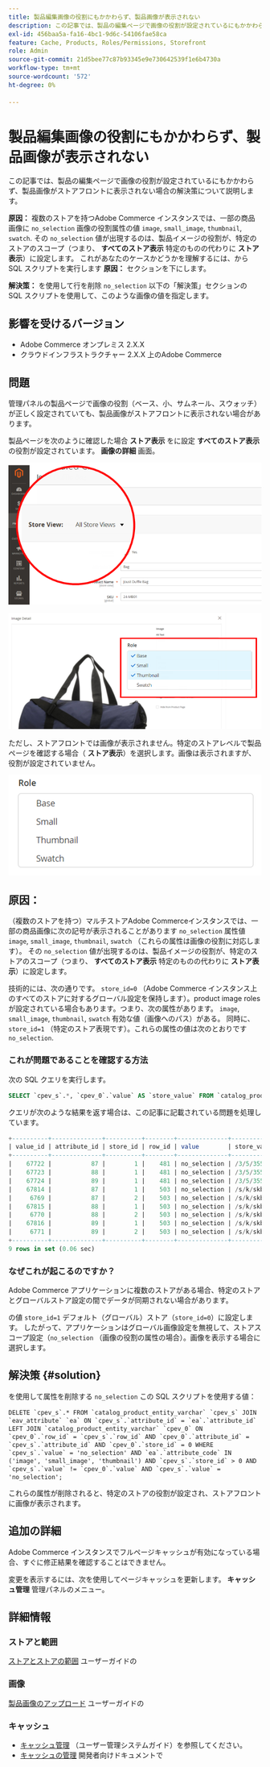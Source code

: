 ```yaml
---
title: 製品編集画像の役割にもかかわらず、製品画像が表示されない
description: この記事では、製品の編集ページで画像の役割が設定されているにもかかわらず、製品画像がストアフロントに表示されない場合の解決策について説明します。
exl-id: 456baa5a-fa16-4bc1-9d6c-54106fae58ca
feature: Cache, Products, Roles/Permissions, Storefront
role: Admin
source-git-commit: 21d5bee77c87b93345e9e730642539f1e6b4730a
workflow-type: tm+mt
source-wordcount: '572'
ht-degree: 0%

---
```


# 製品編集画像の役割にもかかわらず、製品画像が表示されない

この記事では、製品の編集ページで画像の役割が設定されているにもかかわらず、製品画像がストアフロントに表示されない場合の解決策について説明します。

**原因：** 複数のストアを持つAdobe Commerce インスタンスでは、一部の商品画像に `no_selection` 画像の役割属性の値 `image`, `small_image`, `thumbnail`, `swatch`. その `no_selection` 値が出現するのは、製品イメージの役割が、特定のストアのスコープ（つまり、 **すべてのストア表示** 特定のものの代わりに **ストア表示**）に設定します。 これがあなたのケースかどうかを理解するには、から SQL スクリプトを実行します **原因：** セクションを下にします。

**解決策：** を使用して行を削除 `no_selection` 以下の「解決策」セクションの SQL スクリプトを使用して、このような画像の値を指定します。

## 影響を受けるバージョン

* Adobe Commerce オンプレミス 2.X.X
* クラウドインフラストラクチャー 2.X.X 上のAdobe Commerce

## 問題

管理パネルの製品ページで画像の役割（ベース、小、サムネール、スウォッチ）が正しく設定されていても、製品画像がストアフロントに表示されない場合があります。

製品ページを次のように確認した場合 **ストア表示** をに設定 **すべてのストア表示**&#x200B;の役割が設定されています。 **画像の詳細** 画面。

![all_store_views.png](assets/all_store_views.png)

![image_roles.png](assets/image_roles.png)

ただし、ストアフロントでは画像が表示されません。特定のストアレベルで製品ページを確認する場合（ **ストア表示**）を選択します。画像は表示されますが、役割が設定されていません。

![image_roles_not_set.png](assets/image_roles_not_set.png)

## 原因：

（複数のストアを持つ）マルチストアAdobe Commerceインスタンスでは、一部の商品画像に次の記号が表示されることがあります `no_selection` 属性値 `image`, `small_image`, `thumbnail`, `swatch` （これらの属性は画像の役割に対応します）。 その `no_selection` 値が出現するのは、製品イメージの役割が、特定のストアのスコープ（つまり、 **すべてのストア表示** 特定のものの代わりに **ストア表示**）に設定します。

技術的には、次の通りです。 `store_id=0` （Adobe Commerce インスタンス上のすべてのストアに対するグローバル設定を保持します）。product image roles が設定されている場合もあります。つまり、次の属性があります。 `image`, `small_image`, `thumbnail`, `swatch` 有効な値（画像へのパス）がある。 同時に、 `store_id=1` （特定のストア表現です）。これらの属性の値は次のとおりです `no_selection`.

### これが問題であることを確認する方法

次の SQL クエリを実行します。

```sql
SELECT `cpev_s`.*, `cpev_0`.`value` AS `store_value` FROM `catalog_product_entity_varchar` `cpev_s` JOIN `eav_attribute` `ea` ON `cpev_s`.`attribute_id` = `ea`.`attribute_id` LEFT JOIN `catalog_product_entity_varchar` `cpev_0` ON `cpev_0`.`row_id` = `cpev_s`.`row_id` AND `cpev_0`.`attribute_id` = `cpev_s`.`attribute_id` AND `cpev_0`.`store_id` = 0 WHERE `cpev_s`.`value` = 'no_selection' AND `ea`.`attribute_code` IN ('image', 'small_image', 'thumbnail') AND `cpev_s`.`store_id` > 0 AND `cpev_s`.`value` != `cpev_0`.`value` AND `cpev_s`.`value` = 'no_selection';
```

クエリが次のような結果を返す場合は、この記事に記載されている問題を処理しています。

```sql
+----------+--------------+----------+--------+--------------+----------------------------+
| value_id | attribute_id | store_id | row_id | value        | store_value                |
+----------+--------------+----------+--------+--------------+----------------------------+
|    67722 |           87 |        1 |    481 | no_selection | /3/5/355sss1_main.jpg      |
|    67723 |           88 |        1 |    481 | no_selection | /3/5/355sss1_main.jpg      |
|    67724 |           89 |        1 |    481 | no_selection | /3/5/355sss1_main.jpg      |
|    67814 |           87 |        1 |    503 | no_selection | /s/k/skb2031_main.jpg      |
|     6769 |           87 |        2 |    503 | no_selection | /s/k/skb2031_main.jpg      |
|    67815 |           88 |        1 |    503 | no_selection | /s/k/skb2031_main.jpg      |
|     6770 |           88 |        2 |    503 | no_selection | /s/k/skb2031_main.jpg      |
|    67816 |           89 |        1 |    503 | no_selection | /s/k/skb2031_main.jpg      |
|     6771 |           89 |        2 |    503 | no_selection | /s/k/skb2031_main.jpg      |
+----------+--------------+----------+--------+--------------+----------------------------+
9 rows in set (0.06 sec)
```

### なぜこれが起こるのですか？

Adobe Commerce アプリケーションに複数のストアがある場合、特定のストアとグローバルストア設定の間でデータが同期されない場合があります。

の値 `store_id=1` デフォルト（グローバル）ストア（`store_id=0`）に設定します。 したがって、アプリケーションはグローバル画像設定を無視して、ストアスコープ設定（`no_selection` （画像の役割の属性の場合）。画像を表示する場合に選択します。

## 解決策 {#solution}

を使用して属性を削除する `no_selection` この SQL スクリプトを使用する値：

```
DELETE `cpev_s`.* FROM `catalog_product_entity_varchar` `cpev_s` JOIN `eav_attribute` `ea` ON `cpev_s`.`attribute_id` = `ea`.`attribute_id` LEFT JOIN `catalog_product_entity_varchar` `cpev_0` ON `cpev_0`.`row_id` = `cpev_s`.`row_id` AND `cpev_0`.`attribute_id` = `cpev_s`.`attribute_id` AND `cpev_0`.`store_id` = 0 WHERE `cpev_s`.`value` = 'no_selection' AND `ea`.`attribute_code` IN ('image', 'small_image', 'thumbnail') AND `cpev_s`.`store_id` > 0 AND `cpev_s`.`value` != `cpev_0`.`value` AND `cpev_s`.`value` = 'no_selection';
```

これらの属性が削除されると、特定のストアの役割が設定され、ストアフロントに画像が表示されます。

## 追加の詳細

Adobe Commerce インスタンスでフルページキャッシュが有効になっている場合、すぐに修正結果を確認することはできません。

変更を表示するには、次を使用してページキャッシュを更新します。 **キャッシュ管理** 管理パネルのメニュー。

## 詳細情報

### ストアと範囲

[ストアとストアの範囲](/docs/commerce-admin/stores-sales/site-store/stores.html) ユーザーガイドの

### 画像

[製品画像のアップロード](/docs/commerce-admin/catalog/products/digital-assets/product-image.html#upload-an-image) ユーザーガイドの

### キャッシュ

* [キャッシュ管理](/docs/commerce-admin/systems/tools/cache-management.html) （ユーザー管理システムガイド）を参照してください。
* [キャッシュの管理](/docs/commerce-operations/configuration-guide/cli/manage-cache.html) 開発者向けドキュメントで